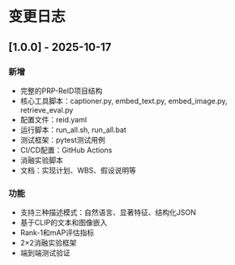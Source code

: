 # 变更日志

## [1.0.0] - 2025-10-17
### 新增
- 完整的PRP-ReID项目结构
- 核心工具脚本：captioner.py, embed_text.py, embed_image.py, retrieve_eval.py
- 配置文件：reid.yaml
- 运行脚本：run_all.sh, run_all.bat
- 测试框架：pytest测试用例
- CI/CD配置：GitHub Actions
- 消融实验脚本
- 文档：实现计划、WBS、假设说明等

### 功能
- 支持三种描述模式：自然语言、显著特征、结构化JSON
- 基于CLIP的文本和图像嵌入
- Rank-1和mAP评估指标
- 2×2消融实验框架
- 端到端测试验证
